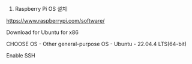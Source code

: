 1. Raspberry Pi OS 설치

https://www.raspberrypi.com/software/

Download for Ubuntu for x86

CHOOSE OS - Other general-purpose OS - Ubuntu - 22.04.4 LTS(64-bit)

Enable SSH
